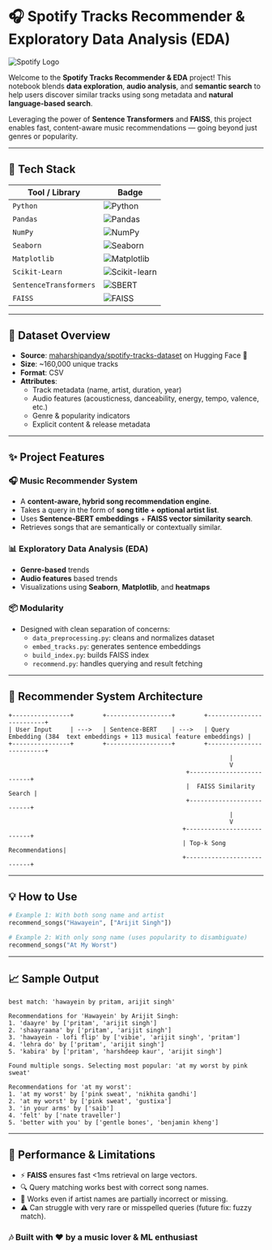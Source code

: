 # 🎧 Spotify Tracks Recommender & Exploratory Data Analysis (EDA)

![Spotify Logo](https://upload.wikimedia.org/wikipedia/commons/2/26/Spotify_logo_with_text.svg)

Welcome to the **Spotify Tracks Recommender & EDA** project! This notebook blends **data exploration**, **audio analysis**, and **semantic search** to help users discover similar tracks using song metadata and **natural language-based search**.

Leveraging the power of **Sentence Transformers** and **FAISS**, this project enables fast, content-aware music recommendations — going beyond just genres or popularity.

---

## 🚀 Tech Stack

| Tool / Library        | Badge |
|-----------------------|-------|
| `Python`              | ![Python](https://img.shields.io/badge/Python-3670A0?logo=python&logoColor=ffDD54) |
| `Pandas`              | ![Pandas](https://img.shields.io/badge/Pandas-150458?logo=pandas&logoColor=white) |
| `NumPy`               | ![NumPy](https://img.shields.io/badge/NumPy-013243?logo=numpy&logoColor=white) |
| `Seaborn`             | ![Seaborn](https://img.shields.io/badge/Seaborn-1485C7?logo=seaborn&logoColor=white) |
| `Matplotlib`          | ![Matplotlib](https://img.shields.io/badge/Matplotlib-000000?logo=matplotlib&logoColor=white) |
| `Scikit-Learn`        | ![Scikit-learn](https://img.shields.io/badge/Scikit--Learn-F7931E?logo=scikit-learn&logoColor=white) |
| `SentenceTransformers`| ![SBERT](https://img.shields.io/badge/SBERT-4B8BBE?logo=python&logoColor=white) |
| `FAISS`               | ![FAISS](https://img.shields.io/badge/Faiss-000000?logo=faiss&logoColor=white) |

---

## 📁 Dataset Overview

- **Source**: [maharshipandya/spotify-tracks-dataset](https://huggingface.co/datasets/maharshipandya/spotify-tracks-dataset) on Hugging Face 🤗
- **Size**: ~160,000 unique tracks
- **Format**: CSV
- **Attributes**:
  - Track metadata (name, artist, duration, year)
  - Audio features (acousticness, danceability, energy, tempo, valence, etc.)
  - Genre & popularity indicators
  - Explicit content & release metadata

---

## ✨ Project Features

### 🎧 Music Recommender System
- A **content-aware, hybrid song recommendation engine**.
- Takes a query in the form of **song title + optional artist list**.
- Uses **Sentence-BERT embeddings** + **FAISS vector similarity search**.
- Retrieves songs that are semantically or contextually similar.

### 📊 Exploratory Data Analysis (EDA)
- **Genre-based** trends
- **Audio features** based trends
- Visualizations using **Seaborn**, **Matplotlib**, and **heatmaps**

### 📦 Modularity
- Designed with clean separation of concerns:
  - `data_preprocessing.py`: cleans and normalizes dataset
  - `embed_tracks.py`: generates sentence embeddings
  - `build_index.py`: builds FAISS index
  - `recommend.py`: handles querying and result fetching

---

## 🧠 Recommender System Architecture

```text
+----------------+        +------------------+        +-------------------------+
| User Input     | --->   | Sentence-BERT    | --->   | Query Embedding (384  text embeddings + 113 musical feature embeddings) |
+----------------+        +------------------+        +-------------------------+
                                                             |
                                                             V
                                                 +--------------------------+
                                                 |  FAISS Similarity Search |
                                                 +--------------------------+
                                                             |
                                                             V
                                                +---------------------------+
                                                | Top-k Song Recommendations|
                                                +---------------------------+
````

---

## 💡 How to Use

```python
# Example 1: With both song name and artist
recommend_songs("Hawayein", ["Arijit Singh"])

# Example 2: With only song name (uses popularity to disambiguate)
recommend_songs("At My Worst")
```

---

## 📈 Sample Output

```text
best match: 'hawayein by pritam, arijit singh'

Recommendations for 'Hawayein' by Arijit Singh:
1. 'daayre' by ['pritam', 'arijit singh']
2. 'shaayraana' by ['pritam', 'arijit singh']
3. 'hawayein - lofi flip' by ['vibie', 'arijit singh', 'pritam']
4. 'lehra do' by ['pritam', 'arijit singh']
5. 'kabira' by ['pritam', 'harshdeep kaur', 'arijit singh']

Found multiple songs. Selecting most popular: 'at my worst by pink sweat'

Recommendations for 'at my worst':
1. 'at my worst' by ['pink sweat', 'nikhita gandhi']
2. 'at my worst' by ['pink sweat', 'gustixa']
3. 'in your arms' by ['saib']
4. 'felt' by ['nate traveller']
5. 'better with you' by ['gentle bones', 'benjamin kheng']
```

---

## 🧪 Performance & Limitations

* ⚡️ **FAISS** ensures fast <1ms retrieval on large vectors.
* 🔍 Query matching works best with correct song names.
* 🎤 Works even if artist names are partially incorrect or missing.
* ⚠️ Can struggle with very rare or misspelled queries (future fix: fuzzy match).


### 🎶 Built with ❤️ by a music lover & ML enthusiast


